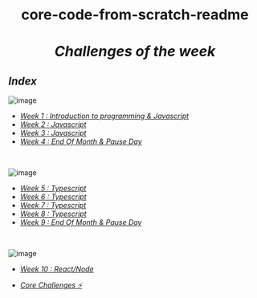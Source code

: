 <h1 align="center"> core-code-from-scratch-readme</h1>

*<h1 align="center">Challenges of the week</h1>*

## _Index_

![image](https://img.shields.io/badge/JavaScript-F7DF1E?style=for-the-badge&logo=javascript&logoColor=black)
- _[Week 1 : Introduction to programming & Javascript](Repository/Week1.md)_
- _[Week 2 : Javascript](Repository/Week2.md)_
- _[Week 3 : Javascript](Repository/Week3.md)_
- _[Week 4 : End Of Month & Pause Day](Repository/Week4.md)_

<br>

![image](https://img.shields.io/badge/TypeScript-007ACC?style=for-the-badge&logo=typescript&logoColor=white)
- _[Week 5 : Typescript](Repository/Week5.md)_
- _[Week 6 : Typescript](Repository/Week6.md)_
- _[Week 7 : Typescript](Repository/Week7.md)_
- _[Week 8 : Typescript](Repository/Week8.md)_
- _[Week 9 : End Of Month & Pause Day](Repository/Week9.md)_

<br>

![image](https://img.shields.io/badge/Node.js-43853D?style=for-the-badge&logo=node.js&logoColor=white)
- _[Week 10 : React/Node](Repository/Week10.md)_


- _[ Core Challenges ⚡](resources/corechallenges.md)_



